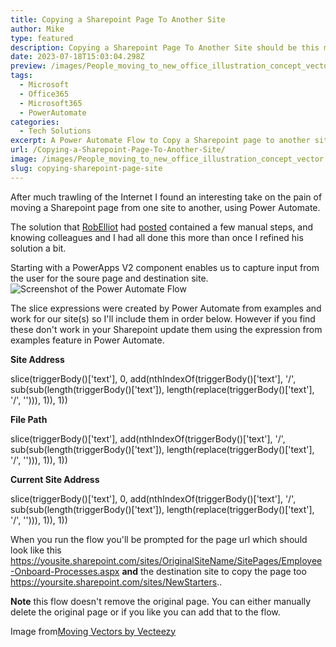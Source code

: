 ```yaml
---
title: Copying a Sharepoint Page To Another Site
author: Mike
type: featured
description: Copying a Sharepoint Page To Another Site should be this much of a pain
date: 2023-07-18T15:03:04.298Z
preview: /images/People_moving_to_new_office_illustration_concept_vector.png
tags:
  - Microsoft
  - Office365
  - Microsoft365
  - PowerAutomate
categories:
  - Tech Solutions
excerpt: A Power Automate Flow to Copy a Sharepoint page to another site
url: /Copying-a-Sharepoint-Page-To-Another-Site/
image: /images/People_moving_to_new_office_illustration_concept_vector.png
slug: copying-sharepoint-page-site
---
```

After much trawling of the Internet I found an interesting take on the pain of moving a Sharepoint page from one site to another, using Power Automate.

The solution that [RobElliot](https://techcommunity.microsoft.com/t5/user/viewprofilepage/user-id/174092) had [posted](https://techcommunity.microsoft.com/t5/sharepoint/move-copy-sharepoint-pages-from-one-site-to-another-in-classic/m-p/2544668) contained a few manual steps, and knowing colleagues and I had all done this more than once I refined his solution a bit.

Starting with a PowerApps V2 component enables us to capture input from the user for the soure page and destination site.
![Screenshot of the Power Automate Flow](/images/PowerApps-Get_file_metadata_using_path-Copy_file.png)

The slice expressions were created by Power Automate from examples and work for our site(s) so I'll include them in order below. However if you find these don't work in your Sharepoint update them using the expression from examples feature in Power Automate.

**Site Address**

slice(triggerBody()['text'], 0, add(nthIndexOf(triggerBody()['text'], '/', sub(sub(length(triggerBody()['text']), length(replace(triggerBody()['text'], '/', ''))), 1)), 1))

**File Path**

slice(triggerBody()['text'], add(nthIndexOf(triggerBody()['text'], '/', sub(sub(length(triggerBody()['text']), length(replace(triggerBody()['text'], '/', ''))), 1)), 1))

**Current Site Address**

slice(triggerBody()['text'], 0, add(nthIndexOf(triggerBody()['text'], '/', sub(sub(length(triggerBody()['text']), length(replace(triggerBody()['text'], '/', ''))), 1)), 1))

When you run the flow you'll be prompted for the page url which should look like this https://yousite.sharepoint.com/sites/OriginalSiteName/SitePages/Employee-Onboard-Processes.aspx **and** the destination site to copy the page too https://yoursite.sharepoint.com/sites/NewStarters..

**Note** this flow doesn't remove the original page. You can either manually delete the original page or if you like you can add that to the flow.


Image from[Moving Vectors by Vecteezy](https://www.vecteezy.com/free-vector/moving)